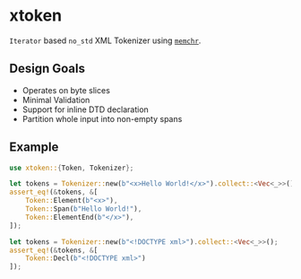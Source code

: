 # xtoken

`Iterator` based `no_std` XML Tokenizer using [`memchr`](https://docs.rs/memchr).

## Design Goals

- Operates on byte slices
- Minimal Validation
- Support for inline DTD declaration
- Partition whole input into non-empty spans

## Example

```rust
use xtoken::{Token, Tokenizer};

let tokens = Tokenizer::new(b"<x>Hello World!</x>").collect::<Vec<_>>();
assert_eq!(&tokens, &[
    Token::Element(b"<x>"),
    Token::Span(b"Hello World!"),
    Token::ElementEnd(b"</x>"),
]);

let tokens = Tokenizer::new(b"<!DOCTYPE xml>").collect::<Vec<_>>();
assert_eq!(&tokens, &[
    Token::Decl(b"<!DOCTYPE xml>")
]);
```
